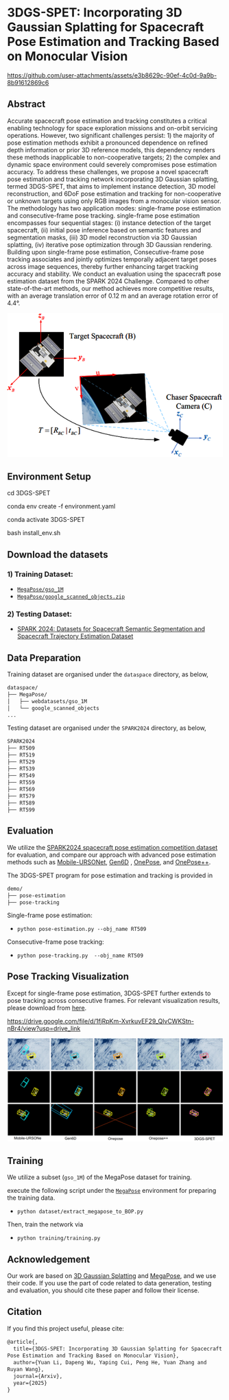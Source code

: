# 3DGS-SPET: Incorporating 3D Gaussian Splatting for Spacecraft Pose Estimation and Tracking Based on Monocular Vision

https://github.com/user-attachments/assets/e3b8629c-90ef-4c0d-9a9b-8b91612869c6


## Abstract 
Accurate spacecraft pose estimation and tracking constitutes a critical enabling technology for space exploration missions and on-orbit servicing operations. However, two significant challenges persist: 1) the majority of pose estimation methods exhibit a pronounced dependence on refined depth information or prior 3D reference models, this dependency renders these methods inapplicable to non-cooperative targets; 2) the complex and dynamic space environment could severely compromises pose estimation accuracy. To address these challenges, we propose a novel spacecraft pose estimation and tracking network incorporating 3D Gaussian splatting, termed 3DGS-SPET, that aims to implement instance detection, 3D model reconstruction, and 6DoF pose estimation and tracking for non-cooperative or unknown targets using only RGB images from a monocular vision sensor. The methodology has two application modes: single-frame pose estimation and consecutive-frame pose tracking. single-frame pose estimation encompasses four sequential stages: (i) instance detection of the target spacecraft, (ii) initial pose inference based on semantic features and segmentation masks, (iii) 3D model reconstruction via 3D Gaussian splatting, (iv) iterative pose optimization through 3D Gaussian rendering. Building upon single-frame pose estimation, Consecutive-frame pose tracking associates and jointly optimizes temporally adjacent target poses across image sequences, thereby further enhancing target tracking accuracy and stability. We conduct an evaluation using the spacecraft pose estimation dataset from the SPARK 2024 Challenge. Compared to other state-of-the-art methods, our method achieves more competitive results, with an average translation error of 0.12 m and an average rotation error of 4.4°.

![](visualization/Problem_Formulaion.png)

## Environment Setup 

cd 3DGS-SPET

conda env create -f environment.yaml

conda activate 3DGS-SPET

bash install_env.sh  

## Download the datasets

### 1) Training Dataset:

- [``MegaPose/gso_1M``](https://www.paris.inria.fr/archive_ylabbeprojectsdata/megapose/webdatasets/) 
- [``MegaPose/google_scanned_objects.zip``](https://www.paris.inria.fr/archive_ylabbeprojectsdata/megapose/tars/) 



### 2) Testing Dataset:
- [SPARK 2024: Datasets for Spacecraft Semantic Segmentation and Spacecraft Trajectory Estimation Dataset](https://https://cvi2.uni.lu/spark-2024-dataset/)


## Data Preparation

Training dataset are organised under the ``dataspace`` directory, as below,

```
dataspace/
├── MegaPose/
│   ├── webdatasets/gso_1M
│   └── google_scanned_objects
...
```

Testing dataset are organised under the ``SPARK2024`` directory, as below,

```
SPARK2024
├── RT509
├── RT519
├── RT529
├── RT539
├── RT549
├── RT559
├── RT569
├── RT579
├── RT589
├── RT599

```

## Evaluation

We utilize the [SPARK2024 spacecraft pose estimation competition dataset](https://https://cvi2.uni.lu/spark-2024-dataset/) for evaluation, and compare our approach with advanced pose estimation methods such as [Mobile-URSONet](https://github.com/possoj/Mobile-URSONet), [Gen6D](https://liuyuan-pal.github.io/Gen6D/) , [OnePose](https://zju3dv.github.io/onepose/), and [OnePose++](https://zju3dv.github.io/onepose_plus_plus/).

The 3DGS-SPET program for pose estimation and tracking is provided in

```
demo/
├── pose-estimation
├── pose-tracking
```

Single-frame pose estimation:
- ``python pose-estimation.py --obj_name RT509 ``

Consecutive-frame pose tracking:
- ``python pose-tracking.py  --obj_name RT509 ``


## Pose Tracking Visualization

Except for single-frame pose estimation, 3DGS-SPET further extends to pose tracking across consecutive frames.
For relevant visualization results, please download from [here](https://drive.google.com/file/d/1fjRpKm-XvrkuvEF29_QlvCWKStn-nBr4/view?usp=drive_link). 

https://drive.google.com/file/d/1fjRpKm-XvrkuvEF29_QlvCWKStn-nBr4/view?usp=drive_link

![](visualization/pose_visual1.png)

## Training
We utilize a subset (``gso_1M``) of the MegaPose dataset for training.

execute the following script under the [``MegaPose``](https://github.com/megapose6d/megapose6d?tab=readme-ov-file) environment for preparing the training data.
- ``python dataset/extract_megapose_to_BOP.py`` 

Then, train the network via
- ``python training/training.py`` 

      
## Acknowledgement
Our work are based on [3D Gaussian Splatting](https://github.com/graphdeco-inria/gaussian-splatting?tab=readme-ov-file) and [MegaPose](https://github.com/megapose6d/megapose6d), and we use their code. If you use the part of code related to data generation, testing and evaluation, you should cite these paper and follow their license.


## Citation
If you find this project useful, please cite:
```
@article{,
  title={3DGS-SPET: Incorporating 3D Gaussian Splatting for Spacecraft Pose Estimation and Tracking Based on Monocular Vision},
  author={Yuan Li, Dapeng Wu, Yaping Cui, Peng He, Yuan Zhang and Ruyan Wang},
  journal={Arxiv},
  year={2025}
}
```
